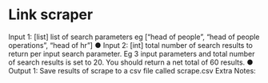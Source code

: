 # Link scraper

Input 1: [list] list of search parameters eg [“head of people”, “head of people operations”, “head of hr”]
● Input 2: [int] total number of search results to return per input search parameter. Eg 3
input parameters and total number of search results is set to 20. You should return a net
total of 60 results.
● Output 1: Save results of scrape to a csv file called scrape.csv
Extra Notes:
